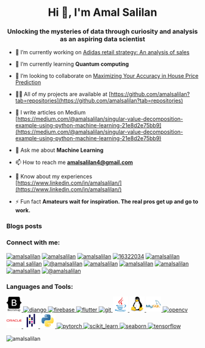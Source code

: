 <h1 align="center">Hi 👋, I'm Amal Salilan</h1>
<h3 align="center">Unlocking the mysteries of data through curiosity and analysis as an aspiring data scientist</h3>

- 🔭 I’m currently working on [Adidas retail strategy: An analysis of sales](https://www.kaggle.com/code/amalsalilan/adidas-retail-strategy-an-analysis-of-sales-chann)

- 🌱 I’m currently learning **Quantum computing**

- 👯 I’m looking to collaborate on [Maximizing Your Accuracy in House Price Prediction](https://www.kaggle.com/code/amalsalilan/maximizing-your-accuracy-in-house-price-prediction)

- 👨‍💻 All of my projects are available at [https://github.com/amalsalilan?tab=repositories](https://github.com/amalsalilan?tab=repositories)

- 📝 I write articles on Medium [https://medium.com/@amalsalilan/singular-value-decomposition-example-using-python-machine-learning-21e8d2e75bb9](https://medium.com/@amalsalilan/singular-value-decomposition-example-using-python-machine-learning-21e8d2e75bb9)

- 💬 Ask me about **Machine Learning**

- 📫 How to reach me **amalsalilan4@gmail.com**

- 📄 Know about my experiences [https://www.linkedin.com/in/amalsalilan/](https://www.linkedin.com/in/amalsalilan/)

- ⚡ Fun fact **Amateurs wait for inspiration. The real pros get up and go to work.**

### Blogs posts
<!-- BLOG-POST-LIST:START -->
<!-- BLOG-POST-LIST:END -->

<h3 align="left">Connect with me:</h3>
<p align="left">
<a href="https://codepen.io/amalsalilan" target="blank"><img align="center" src="https://raw.githubusercontent.com/rahuldkjain/github-profile-readme-generator/master/src/images/icons/Social/codepen.svg" alt="amalsalilan" height="30" width="40" /></a>
<a href="https://twitter.com/amalsalilan" target="blank"><img align="center" src="https://raw.githubusercontent.com/rahuldkjain/github-profile-readme-generator/master/src/images/icons/Social/twitter.svg" alt="amalsalilan" height="30" width="40" /></a>
<a href="https://linkedin.com/in/amalsalilan" target="blank"><img align="center" src="https://raw.githubusercontent.com/rahuldkjain/github-profile-readme-generator/master/src/images/icons/Social/linked-in-alt.svg" alt="amalsalilan" height="30" width="40" /></a>
<a href="https://stackoverflow.com/users/16322034" target="blank"><img align="center" src="https://raw.githubusercontent.com/rahuldkjain/github-profile-readme-generator/master/src/images/icons/Social/stack-overflow.svg" alt="16322034" height="30" width="40" /></a>
<a href="https://kaggle.com/amalsalilan" target="blank"><img align="center" src="https://raw.githubusercontent.com/rahuldkjain/github-profile-readme-generator/master/src/images/icons/Social/kaggle.svg" alt="amalsalilan" height="30" width="40" /></a>
<a href="https://instagram.com/amal salilan" target="blank"><img align="center" src="https://raw.githubusercontent.com/rahuldkjain/github-profile-readme-generator/master/src/images/icons/Social/instagram.svg" alt="amal salilan" height="30" width="40" /></a>
<a href="https://medium.com/@amalsalilan" target="blank"><img align="center" src="https://raw.githubusercontent.com/rahuldkjain/github-profile-readme-generator/master/src/images/icons/Social/medium.svg" alt="@amalsalilan" height="30" width="40" /></a>
<a href="https://www.codechef.com/users/amalsalilan" target="blank"><img align="center" src="https://cdn.jsdelivr.net/npm/simple-icons@3.1.0/icons/codechef.svg" alt="amalsalilan" height="30" width="40" /></a>
<a href="https://www.hackerrank.com/amalsalilan" target="blank"><img align="center" src="https://raw.githubusercontent.com/rahuldkjain/github-profile-readme-generator/master/src/images/icons/Social/hackerrank.svg" alt="amalsalilan" height="30" width="40" /></a>
<a href="https://codeforces.com/profile/amalsalilan" target="blank"><img align="center" src="https://raw.githubusercontent.com/rahuldkjain/github-profile-readme-generator/master/src/images/icons/Social/codeforces.svg" alt="amalsalilan" height="30" width="40" /></a>
<a href="https://www.leetcode.com/amalsalilan" target="blank"><img align="center" src="https://raw.githubusercontent.com/rahuldkjain/github-profile-readme-generator/master/src/images/icons/Social/leet-code.svg" alt="amalsalilan" height="30" width="40" /></a>
<a href="https://www.hackerearth.com/@amalsalilan" target="blank"><img align="center" src="https://raw.githubusercontent.com/rahuldkjain/github-profile-readme-generator/master/src/images/icons/Social/hackerearth.svg" alt="@amalsalilan" height="30" width="40" /></a>
</p>

<h3 align="left">Languages and Tools:</h3>
<p align="left"> <a href="https://getbootstrap.com" target="_blank" rel="noreferrer"> <img src="https://raw.githubusercontent.com/devicons/devicon/master/icons/bootstrap/bootstrap-plain-wordmark.svg" alt="bootstrap" width="40" height="40"/> </a> <a href="https://www.djangoproject.com/" target="_blank" rel="noreferrer"> <img src="https://cdn.worldvectorlogo.com/logos/django.svg" alt="django" width="40" height="40"/> </a> <a href="https://firebase.google.com/" target="_blank" rel="noreferrer"> <img src="https://www.vectorlogo.zone/logos/firebase/firebase-icon.svg" alt="firebase" width="40" height="40"/> </a> <a href="https://flutter.dev" target="_blank" rel="noreferrer"> <img src="https://www.vectorlogo.zone/logos/flutterio/flutterio-icon.svg" alt="flutter" width="40" height="40"/> </a> <a href="https://git-scm.com/" target="_blank" rel="noreferrer"> <img src="https://www.vectorlogo.zone/logos/git-scm/git-scm-icon.svg" alt="git" width="40" height="40"/> </a> <a href="https://www.java.com" target="_blank" rel="noreferrer"> <img src="https://raw.githubusercontent.com/devicons/devicon/master/icons/java/java-original.svg" alt="java" width="40" height="40"/> </a> <a href="https://www.linux.org/" target="_blank" rel="noreferrer"> <img src="https://raw.githubusercontent.com/devicons/devicon/master/icons/linux/linux-original.svg" alt="linux" width="40" height="40"/> </a> <a href="https://www.mysql.com/" target="_blank" rel="noreferrer"> <img src="https://raw.githubusercontent.com/devicons/devicon/master/icons/mysql/mysql-original-wordmark.svg" alt="mysql" width="40" height="40"/> </a> <a href="https://opencv.org/" target="_blank" rel="noreferrer"> <img src="https://www.vectorlogo.zone/logos/opencv/opencv-icon.svg" alt="opencv" width="40" height="40"/> </a> <a href="https://www.oracle.com/" target="_blank" rel="noreferrer"> <img src="https://raw.githubusercontent.com/devicons/devicon/master/icons/oracle/oracle-original.svg" alt="oracle" width="40" height="40"/> </a> <a href="https://pandas.pydata.org/" target="_blank" rel="noreferrer"> <img src="https://raw.githubusercontent.com/devicons/devicon/2ae2a900d2f041da66e950e4d48052658d850630/icons/pandas/pandas-original.svg" alt="pandas" width="40" height="40"/> </a> <a href="https://www.python.org" target="_blank" rel="noreferrer"> <img src="https://raw.githubusercontent.com/devicons/devicon/master/icons/python/python-original.svg" alt="python" width="40" height="40"/> </a> <a href="https://pytorch.org/" target="_blank" rel="noreferrer"> <img src="https://www.vectorlogo.zone/logos/pytorch/pytorch-icon.svg" alt="pytorch" width="40" height="40"/> </a> <a href="https://scikit-learn.org/" target="_blank" rel="noreferrer"> <img src="https://upload.wikimedia.org/wikipedia/commons/0/05/Scikit_learn_logo_small.svg" alt="scikit_learn" width="40" height="40"/> </a> <a href="https://seaborn.pydata.org/" target="_blank" rel="noreferrer"> <img src="https://seaborn.pydata.org/_images/logo-mark-lightbg.svg" alt="seaborn" width="40" height="40"/> </a> <a href="https://www.tensorflow.org" target="_blank" rel="noreferrer"> <img src="https://www.vectorlogo.zone/logos/tensorflow/tensorflow-icon.svg" alt="tensorflow" width="40" height="40"/> </a> </p>

<p><img align="center" src="https://github-readme-stats.vercel.app/api/top-langs?username=amalsalilan&show_icons=true&locale=en&layout=compact" alt="amalsalilan" /></p>

